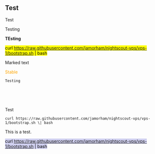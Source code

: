 ## Test  
  
Test  
  
Testing  

**TEsting**  
  
<mark>curl https://raw.githubusercontent.com/jamorham/nightscout-vps/vps-1/bootstrap.sh | bash</mark>  
  
<span style="background-color: #4F4F4F color: #fFfFfF">Marked text</span>   
  
<span style="color:orange">Stable</span>  
  
```
Testing
```
  
<br/>    
<br/>   
<br/>   
  
  
Test  
  
``curl https://raw.githubusercontent.com/jamorham/nightscout-vps/vps-1/bootstrap.sh \| bash``  
  
This is a test.  
  
<mark style="background-color: #cFcFef"> curl https://raw.githubusercontent.com/jamorham/nightscout-vps/vps-1/bootstrap.sh | bash </mark>  
  
